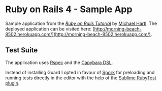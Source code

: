 # Ruby on Rails 4 - Sample App

Sample application from the [*Ruby on Rails Tutorial*](http://railstutorial.org/) by [Michael Hartl](http://michaelhartl.com).
The deployed application can be visited here: [http://morning-beach-8502.herokuapp.com/](http://morning-beach-8502.herokuapp.com/).

## Test Suite

The application uses [Rspec](https://github.com/rspec/rspec-rails) and the [Capybara DSL](https://github.com/jnicklas/capybara). 

Instead of installing Guard I opted in favour of [Spork](https://github.com/sporkrb/spork-rails) for preloading and running tests directly in the editor with the help of the [Sublime RubyTest plugin](https://github.com/maltize/sublime-text-2-ruby-tests). 